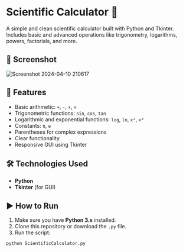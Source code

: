 # Scientific Calculator 🧮

A simple and clean scientific calculator built with Python and Tkinter.  
Includes basic and advanced operations like trigonometry, logarithms, powers, factorials, and more.

## 📸 Screenshot

![Screenshot 2024-04-10 210617](https://github.com/madox412999/ScientificCalculator/assets/163667751/09adf46b-10be-483e-ba2e-1ee4d7eedb8f)

## 🚀 Features

- Basic arithmetic: `+`, `-`, `×`, `÷`
- Trigonometric functions: `sin`, `cos`, `tan`
- Logarithmic and exponential functions: `log`, `ln`, `x²`, `x³`
- Constants: `π`, `e`
- Parentheses for complex expressions
- Clear functionality
- Responsive GUI using Tkinter

## 🛠️ Technologies Used

- **Python**
- **Tkinter** (for GUI)

## ▶️ How to Run

1. Make sure you have **Python 3.x** installed.
2. Clone this repository or download the `.py` file.
3. Run the script:

```bash
python ScientificCalculator.py
